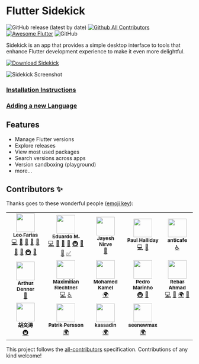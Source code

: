# Flutter Sidekick

![GitHub release (latest by date)](https://img.shields.io/github/v/release/leoafarias/sidekick?style=flat-square) [![Github All Contributors](https://img.shields.io/github/all-contributors/leoafarias/sidekick?style=flat-square)](https://github.com/leoafarias/sidekick/graphs/contributors) [![Awesome Flutter](https://img.shields.io/badge/awesome-flutter-purple?longCache=true&style=flat-square)](https://github.com/Solido/awesome-flutter) ![GitHub](https://img.shields.io/github/license/leoafarias/sidekick?color=orange&style=flat-square)

Sidekick is an app that provides a simple desktop interface to tools that enhance Flutter development experience to make it even more delightful.

[![Download Sidekick](https://github.com/leoafarias/sidekick/blob/main/assets/download-banner.png?raw=true)](https://github.com/leoafarias/sidekick/releases/latest)

![Sidekick Screenshot](https://github.com/leoafarias/sidekick/blob/main/assets/screenshot.png?raw=true)

### [Installation Instructions](https://github.com/leoafarias/sidekick/wiki/Installing)
### [Adding a new Language](https://github.com/leoafarias/sidekick/wiki/Internationalization#adding-a-language)

## Features

- Manage Flutter versions
- Explore releases
- View most used packages
- Search versions across apps
- Version sandboxing (playground)
- more...

## Contributors ✨

Thanks goes to these wonderful people ([emoji key](https://allcontributors.org/docs/en/emoji-key)):

<!-- ALL-CONTRIBUTORS-LIST:START - Do not remove or modify this section -->
<!-- prettier-ignore-start -->
<!-- markdownlint-disable -->
<table>
  <tr>
    <td align="center"><a href="https://github.com/leoafarias"><img src="https://avatars.githubusercontent.com/u/435833?v=4?s=50" width="50px;" alt=""/><br /><sub><b>Leo Farias</b></sub></a><br /><a href="https://github.com/leoafarias/sidekick/commits?author=leoafarias" title="Code">💻</a> <a href="#ideas-leoafarias" title="Ideas, Planning, & Feedback">🤔</a> <a href="#design-leoafarias" title="Design">🎨</a> <a href="https://github.com/leoafarias/sidekick/commits?author=leoafarias" title="Documentation">📖</a> <a href="#maintenance-leoafarias" title="Maintenance">🚧</a> <a href="#question-leoafarias" title="Answering Questions">💬</a> <a href="https://github.com/leoafarias/sidekick/issues?q=author%3Aleoafarias" title="Bug reports">🐛</a> <a href="#infra-leoafarias" title="Infrastructure (Hosting, Build-Tools, etc)">🚇</a> <a href="#projectManagement-leoafarias" title="Project Management">📆</a></td>
    <td align="center"><a href="http://eduardom.dev"><img src="https://avatars.githubusercontent.com/u/29983481?v=4?s=50" width="50px;" alt=""/><br /><sub><b>Eduardo M.</b></sub></a><br /><a href="https://github.com/leoafarias/sidekick/commits?author=aguilaair" title="Code">💻</a> <a href="#ideas-aguilaair" title="Ideas, Planning, & Feedback">🤔</a> <a href="https://github.com/leoafarias/sidekick/commits?author=aguilaair" title="Documentation">📖</a> <a href="https://github.com/leoafarias/sidekick/issues?q=author%3Aaguilaair" title="Bug reports">🐛</a> <a href="#infra-aguilaair" title="Infrastructure (Hosting, Build-Tools, etc)">🚇</a> <a href="#maintenance-aguilaair" title="Maintenance">🚧</a> <a href="https://github.com/leoafarias/sidekick/pulls?q=is%3Apr+reviewed-by%3Aaguilaair" title="Reviewed Pull Requests">👀</a> <a href="#tutorial-aguilaair" title="Tutorials">✅</a></td>
    <td align="center"><a href="http://technodisaster.wtf"><img src="https://avatars.githubusercontent.com/u/52817235?v=4?s=50" width="50px;" alt=""/><br /><sub><b>Jayesh Nirve</b></sub></a><br /><a href="#maintenance-Techno-Disaster" title="Maintenance">🚧</a></td>
    <td align="center"><a href="https://youtube.com/c/PaulHalliday"><img src="https://avatars.githubusercontent.com/u/19576417?v=4?s=50" width="50px;" alt=""/><br /><sub><b>Paul Halliday</b></sub></a><br /><a href="https://github.com/leoafarias/sidekick/commits?author=PaulHalliday" title="Code">💻</a> <a href="https://github.com/leoafarias/sidekick/issues?q=author%3APaulHalliday" title="Bug reports">🐛</a></td>
    <td align="center"><a href="https://github.com/anticafe"><img src="https://avatars.githubusercontent.com/u/340836?v=4?s=50" width="50px;" alt=""/><br /><sub><b>anticafe</b></sub></a><br /><a href="#a11y-anticafe" title="Accessibility">️️️️♿️</a></td>
  </tr>
  <tr>
    <td align="center"><a href="https://linktr.ee/arthurdenner"><img src="https://avatars.githubusercontent.com/u/13774309?v=4?s=50" width="50px;" alt=""/><br /><sub><b>Arthur Denner</b></sub></a><br /><a href="https://github.com/leoafarias/sidekick/issues?q=author%3Aarthurdenner" title="Bug reports">🐛</a></td>
    <td align="center"><a href="https://github.com/MaximilianFlechtner"><img src="https://avatars.githubusercontent.com/u/66118057?v=4?s=50" width="50px;" alt=""/><br /><sub><b>Maximilian Flechtner</b></sub></a><br /><a href="https://github.com/leoafarias/sidekick/commits?author=MaximilianFlechtner" title="Code">💻</a> <a href="#a11y-MaximilianFlechtner" title="Accessibility">️️️️♿️</a></td>
    <td align="center"><a href="https://github.com/kamel912"><img src="https://avatars.githubusercontent.com/u/23658096?v=4?s=50" width="50px;" alt=""/><br /><sub><b>Mohamed Kamel</b></sub></a><br /><a href="#translation-kamel912" title="Translation">🌍</a></td>
    <td align="center"><a href="https://pedroermarinho.github.io"><img src="https://avatars.githubusercontent.com/u/29618874?v=4?s=50" width="50px;" alt=""/><br /><sub><b>Pedro Marinho</b></sub></a><br /><a href="#infra-pedroermarinho" title="Infrastructure (Hosting, Build-Tools, etc)">🚇</a> <a href="#ideas-pedroermarinho" title="Ideas, Planning, & Feedback">🤔</a></td>
    <td align="center"><a href="http://ahmadre.com"><img src="https://avatars.githubusercontent.com/u/18512224?v=4?s=50" width="50px;" alt=""/><br /><sub><b>Rebar Ahmad</b></sub></a><br /><a href="https://github.com/leoafarias/sidekick/commits?author=Ahmadre" title="Code">💻</a> <a href="https://github.com/leoafarias/sidekick/commits?author=Ahmadre" title="Documentation">📖</a> <a href="#translation-Ahmadre" title="Translation">🌍</a> <a href="https://github.com/leoafarias/sidekick/issues?q=author%3AAhmadre" title="Bug reports">🐛</a></td>
  </tr>
  <tr>
    <td align="center"><a href="https://github.com/Hu-Wentao"><img src="https://avatars.githubusercontent.com/u/35894003?v=4?s=50" width="50px;" alt=""/><br /><sub><b>胡文涛</b></sub></a><br /><a href="#infra-Hu-Wentao" title="Infrastructure (Hosting, Build-Tools, etc)">🚇</a></td>
    <td align="center"><a href="http://www.brimir.eu"><img src="https://avatars.githubusercontent.com/u/8105390?v=4?s=50" width="50px;" alt=""/><br /><sub><b>Patrik Persson</b></sub></a><br /><a href="#translation-broderbluff" title="Translation">🌍</a></td>
    <td align="center"><a href="http://kassadin.github.io/"><img src="https://avatars.githubusercontent.com/u/1104051?v=4?s=50" width="50px;" alt=""/><br /><sub><b>kassadin</b></sub></a><br /><a href="#translation-kassadin" title="Translation">🌍</a></td>
    <td align="center"><a href="http://petner.kr"><img src="https://avatars.githubusercontent.com/u/37838834?v=4?s=50" width="50px;" alt=""/><br /><sub><b>seenewmax</b></sub></a><br /><a href="#translation-seenewmax" title="Translation">🌍</a></td>
  </tr>
</table>

<!-- markdownlint-restore -->
<!-- prettier-ignore-end -->

<!-- ALL-CONTRIBUTORS-LIST:END -->

This project follows the [all-contributors](https://github.com/all-contributors/all-contributors) specification. Contributions of any kind welcome!
